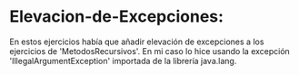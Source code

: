# Elevacion-de-Excepciones:
En estos ejercicios había que añadir elevación de excepciones a los ejercicios de 'MetodosRecursivos'. En mi caso lo hice usando la excepción 'IllegalArgumentException' importada de la librería java.lang.
